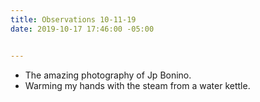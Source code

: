 ```yaml
---
title: Observations 10-11-19
date: 2019-10-17 17:46:00 -05:00


---
```


- The amazing photography of Jp Bonino.
- Warming my hands with the steam from a water kettle.
